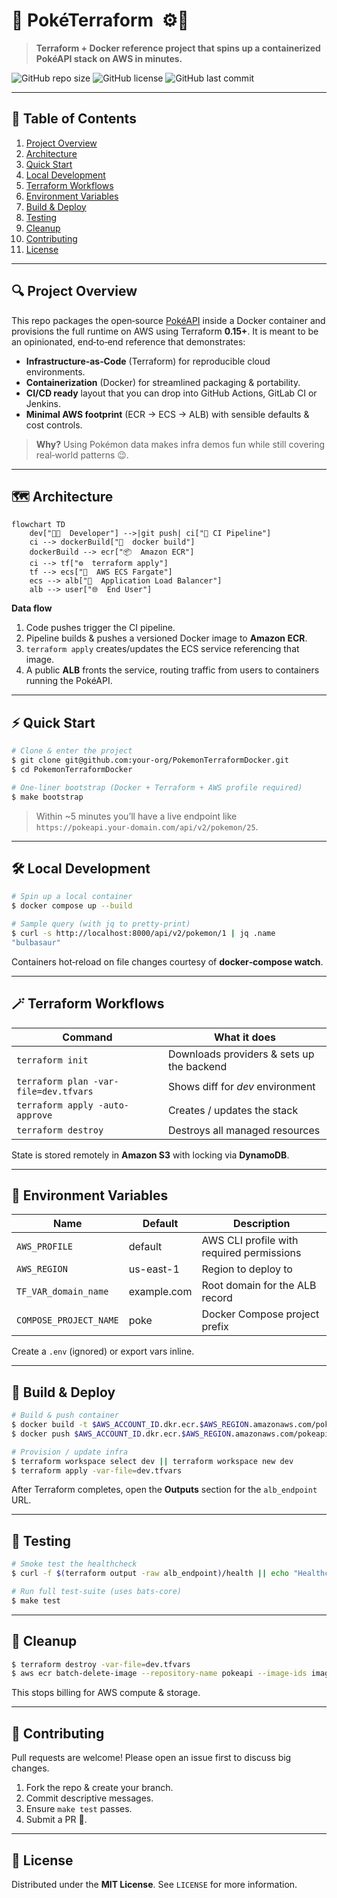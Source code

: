 # 🐾 PokéTerraform  ⚙️🐳

> **Terraform + Docker reference project that spins up a containerized PokéAPI stack on AWS in minutes.**

![GitHub repo size](https://img.shields.io/github/repo-size/your‑org/PokemonTerraformDocker)
![GitHub license](https://img.shields.io/github/license/your‑org/PokemonTerraformDocker)
![GitHub last commit](https://img.shields.io/github/last-commit/your‑org/PokemonTerraformDocker)

---

## 🌟 Table of Contents

1. [Project Overview](#-project-overview)
2. [Architecture](#-architecture)
3. [Quick Start](#-quick-start)
4. [Local Development](#-local-development)
5. [Terraform Workflows](#-terraform-workflows)
6. [Environment Variables](#-environment-variables)
7. [Build & Deploy](#-build--deploy)
8. [Testing](#-testing)
9. [Cleanup](#-cleanup)
10. [Contributing](#-contributing)
11. [License](#-license)

---

## 🔍 Project Overview

This repo packages the open‑source [PokéAPI](https://pokeapi.co/) inside a Docker container and provisions the full runtime on AWS using Terraform **0.15+**. It is meant to be an opinionated, end‑to‑end reference that demonstrates:

* **Infrastructure‑as‑Code** (Terraform) for reproducible cloud environments.
* **Containerization** (Docker) for streamlined packaging & portability.
* **CI/CD ready** layout that you can drop into GitHub Actions, GitLab CI or Jenkins.
* **Minimal AWS footprint** (ECR → ECS → ALB) with sensible defaults & cost controls.

> **Why?** Using Pokémon data makes infra demos fun while still covering real‑world patterns 😉.

---

## 🗺️ Architecture

```mermaid
flowchart TD
    dev["🧑‍💻  Developer"] -->|git push| ci["🔄 CI Pipeline"]
    ci --> dockerBuild["🐳  docker build"]
    dockerBuild --> ecr["📦  Amazon ECR"]
    ci --> tf["⚙️  terraform apply"]
    tf --> ecs["🚀  AWS ECS Fargate"]
    ecs --> alb["🎯  Application Load Balancer"]
    alb --> user["🌐  End User"]
```

**Data flow**

1. Code pushes trigger the CI pipeline.
2. Pipeline builds & pushes a versioned Docker image to **Amazon ECR**.
3. `terraform apply` creates/updates the ECS service referencing that image.
4. A public **ALB** fronts the service, routing traffic from users to containers running the PokéAPI.

---

## ⚡ Quick Start

```bash
# Clone & enter the project
$ git clone git@github.com:your‑org/PokemonTerraformDocker.git
$ cd PokemonTerraformDocker

# One‑liner bootstrap (Docker + Terraform + AWS profile required)
$ make bootstrap
```

> Within \~5 minutes you’ll have a live endpoint like `https://pokeapi.your-domain.com/api/v2/pokemon/25`.

---

## 🛠️ Local Development

```bash
# Spin up a local container
$ docker compose up --build

# Sample query (with jq to pretty‑print)
$ curl -s http://localhost:8000/api/v2/pokemon/1 | jq .name
"bulbasaur"
```

Containers hot‑reload on file changes courtesy of **docker‑compose watch**.

---

## 🪄 Terraform Workflows

| Command                               | What it does                              |
| ------------------------------------- | ----------------------------------------- |
| `terraform init`                      | Downloads providers & sets up the backend |
| `terraform plan -var-file=dev.tfvars` | Shows diff for *dev* environment          |
| `terraform apply -auto-approve`       | Creates / updates the stack               |
| `terraform destroy`                   | Destroys all managed resources            |

State is stored remotely in **Amazon S3** with locking via **DynamoDB**.

---

## 🔧 Environment Variables

| Name                   | Default     | Description                               |
| ---------------------- | ----------- | ----------------------------------------- |
| `AWS_PROFILE`          | default     | AWS CLI profile with required permissions |
| `AWS_REGION`           | us-east-1   | Region to deploy to                       |
| `TF_VAR_domain_name`   | example.com | Root domain for the ALB record            |
| `COMPOSE_PROJECT_NAME` | poke        | Docker Compose project prefix             |

Create a `.env` (ignored) or export vars inline.

---

## 🚀 Build & Deploy

```bash
# Build & push container
$ docker build -t $AWS_ACCOUNT_ID.dkr.ecr.$AWS_REGION.amazonaws.com/pokeapi:$(git rev-parse --short HEAD) .
$ docker push $AWS_ACCOUNT_ID.dkr.ecr.$AWS_REGION.amazonaws.com/pokeapi:$(git rev-parse --short HEAD)

# Provision / update infra
$ terraform workspace select dev || terraform workspace new dev
$ terraform apply -var-file=dev.tfvars
```

After Terraform completes, open the **Outputs** section for the `alb_endpoint` URL.

---

## 🧪 Testing

```bash
# Smoke test the healthcheck
$ curl -f $(terraform output -raw alb_endpoint)/health || echo "Healthcheck failed!"

# Run full test-suite (uses bats‑core)
$ make test
```

---

## 🧹 Cleanup

```bash
$ terraform destroy -var-file=dev.tfvars
$ aws ecr batch-delete-image --repository-name pokeapi --image-ids imageTag=$(git rev-parse --short HEAD)
```

This stops billing for AWS compute & storage.

---

## 🤝 Contributing

Pull requests are welcome! Please open an issue first to discuss big changes.

1. Fork the repo & create your branch.
2. Commit descriptive messages.
3. Ensure `make test` passes.
4. Submit a PR 🥳.

---

## 📄 License

Distributed under the **MIT License**. See `LICENSE` for more information.
